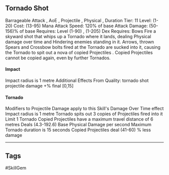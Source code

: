 ## Tornado Shot
Barrageable
Attack , AoE , Projectile , Physical , Duration
Tier: 11
Level: (1-20)
Cost: (13-95) Mana
Attack Speed: 120% of base
Attack Damage: (50-156)% of base
Requires: Level (1-90) , (1-205) Dex
Requires: Bows
Fire a skyward shot that whips up a Tornado where it lands, dealing Physical damage over time and Hindering enemies standing in it. Arrows, thrown Spears and Crossbow bolts fired at the Tornado are sucked into it, causing the Tornado to spit out a nova of copied Projectiles . Copied Projectiles cannot be copied again, even by further Tornados.
#### Impact
Impact radius is 1 metre
Additional Effects From Quality:
tornado shot projectile damage +% final [0,15]
#### Tornado
Modifiers to Projectile Damage apply to this Skill's Damage Over Time effect
Impact radius is 1 metre
Tornado spits out 3 copies of Projectiles fired into it
Limit 1 Tornado
Copied Projectiles have a maximum travel distance of 6 metres
Deals (4.3-192.6) Base Physical Damage per second
Maximum Tornado duration is 15 seconds
Copied Projectiles deal (41-60) % less damage

---
## Tags
#SkillGem
